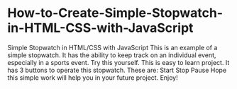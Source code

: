 # How-to-Create-Simple-Stopwatch-in-HTML-CSS-with-JavaScript
Simple Stopwatch in HTML/CSS with JavaScript This is an example of a simple stopwatch. It has the ability to keep track on an individual event, especially in a sports event. Try this yourself. This is easy to learn project.  It has 3 buttons to operate this stopwatch. These are:  Start Stop Pause Hope this simple work will help you in your future project.  Enjoy!
